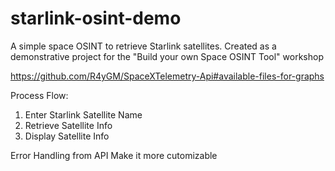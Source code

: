 # starlink-osint-demo
A simple space OSINT to retrieve Starlink satellites. Created as a demonstrative project for the "Build your own Space OSINT Tool" workshop

https://github.com/R4yGM/SpaceXTelemetry-Api#available-files-for-graphs

Process Flow:
1. Enter Starlink Satellite Name 
2. Retrieve Satellite Info
3. Display Satellite Info

Error Handling from API
Make it more cutomizable
